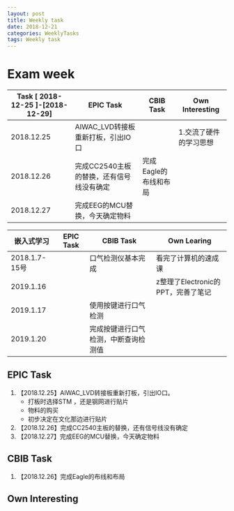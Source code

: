 ```yaml
---
layout: post
title: Weekly task
date: 2018-12-21
categories: WeeklyTasks
tags: Weekly task
---
```


# Exam week

| Task [ 2018-12-25 ]-[2018-12-29] | EPIC Task                                | CBIB Task             | Own Interesting        |
| -------------------------------- | ---------------------------------------- | --------------------- | ---------------------- |
| 2018.12.25                       | AIWAC_LVD转接板重新打板，引出IO口        |                       | 1.交流了硬件的学习思想 |
| 2018.12.26                       | 完成CC2540主板的替换，还有信号线没有确定 | 完成Eagle的布线和布局 |                        |
| 2018.12.27                       | 完成EEG的MCU替换，今天确定物料           |                       |                        |



| 嵌入式学习    | EPIC Task | CBIB Task                            | Own Learing                        |
| ------------- | --------- | ------------------------------------ | ---------------------------------- |
| 2018.1.7-15号 |           | 口气检测仪基本完成                   | 看完了计算机的速成课               |
| 2019.1.16     |           |                                      | z整理了Electronic的PPT，完善了笔记 |
| 2019.1.17     |           | 使用按键进行口气检测                 |                                    |
| 2019.1.20     |           | 完成按键进行口气检测，中断查询检测值 |                                    |



## EPIC Task

1. 【2018.12.25】AIWAC_LVD转接板重新打板，引出IO口。
   + 打板时选择STM ，还是钢网进行贴片
   + 物料的购买
   + 初步决定在文化那边进行贴片
2. 【2018.12.26】完成CC2540主板的替换，还有信号线没有确定
3. 【2018.12.27】完成EEG的MCU替换，今天确定物料



## CBIB Task

1. 【2018.12.26】完成Eagle的布线和布局



## Own Interesting

